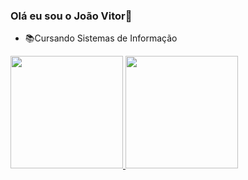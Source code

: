 ### Olá eu sou o João Vitor👋
- 📚Cursando Sistemas de Informação
<div>
  <a href="https://github.com/joao25102000silva">
    
  <img height="180em" src="https://github-readme-stats.vercel.app/api?username=joao25102000silva&theme=dracula&show_icons=true">
  <img height="180em" src="https://github-readme-stats.vercel.app/api/top-langs/?username=joao25102000silva&layout=compact&theme=dracula">
</div>
